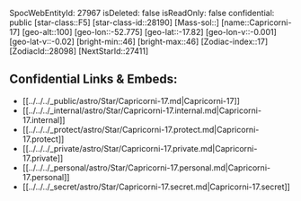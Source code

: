 ﻿---
location: [-17.82,52.775,100]
type: Star
tags:
- astro/Star

---
SpocWebEntityId: 27967
isDeleted: false
isReadOnly: false
confidential: public
[star-class::F5]
[star-class-id::28190]
[Mass-sol::]
[name::Capricorni-17]
[geo-alt::100]
[geo-lon::-52.775]
[geo-lat::-17.82]
[geo-lon-v::-0.001]
[geo-lat-v::-0.02]
[bright-min::46]
[bright-max::46]
[Zodiac-index::17]
[ZodiacId::28098]
[NextStarId::27411]



## Confidential Links & Embeds: 
- [[../../../_public/astro/Star/Capricorni-17.md|Capricorni-17]] 
- [[../../../_internal/astro/Star/Capricorni-17.internal.md|Capricorni-17.internal]] 
- [[../../../_protect/astro/Star/Capricorni-17.protect.md|Capricorni-17.protect]] 
- [[../../../_private/astro/Star/Capricorni-17.private.md|Capricorni-17.private]] 
- [[../../../_personal/astro/Star/Capricorni-17.personal.md|Capricorni-17.personal]] 
- [[../../../_secret/astro/Star/Capricorni-17.secret.md|Capricorni-17.secret]]


